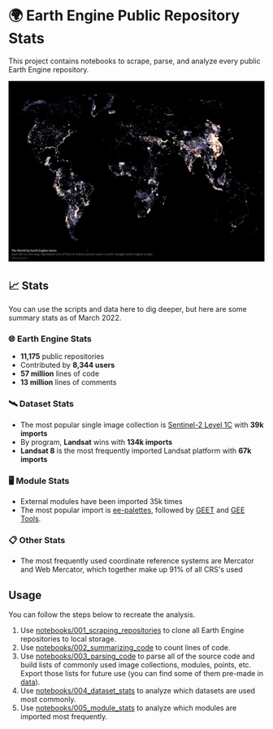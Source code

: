 # 🌍 Earth Engine Public Repository Stats

This project contains notebooks to scrape, parse, and analyze every public Earth Engine repository. 

![Map titled The World by Earth Engine Users, which shows the distribution of all points used in Earth Engine scripts.](figures/point_map.png)

## 📈 Stats

You can use the scripts and data here to dig deeper, but here are some summary stats as of March 2022.

### 🌐 Earth Engine Stats
- **11,175** public repositories
- Contributed by **8,344 users**
- **57 million** lines of code
- **13 million** lines of comments

### 🛰️ Dataset Stats

- The most popular single image collection is [Sentinel-2 Level 1C](https://developers.google.com/earth-engine/datasets/catalog/COPERNICUS_S2) with **39k imports** 
- By program, **Landsat** wins with **134k imports**
- **Landsat 8** is the most frequently imported Landsat platform with **67k imports**

### 🖥️ Module Stats

- External modules have been imported 35k times
- The most popular import is [ee-palettes](https://github.com/gee-community/ee-palettes), followed by [GEET](https://github.com/sacridini/GEET) and [GEE Tools](https://github.com/fitoprincipe/geetools-code-editor).

### 📋 Other Stats

- The most frequently used coordinate reference systems are Mercator and Web Mercator, which together make up 91% of all CRS's used

## Usage

You can follow the steps below to recreate the analysis.

1. Use [notebooks/001_scraping_repositories]() to clone all Earth Engine repositories to local storage.
2. Use [notebooks/002_summarizing_code]() to count lines of code.
3. Use [notebooks/003_parsing_code]() to parse all of the source code and build lists of commonly used image collections, modules, points, etc. Export those lists for future use (you can find some of them pre-made in [data]()).
4. Use [notebooks/004_dataset_stats]() to analyze which datasets are used most commonly.
5. Use [notebooks/005_module_stats]() to analyze which modules are imported most frequently.
